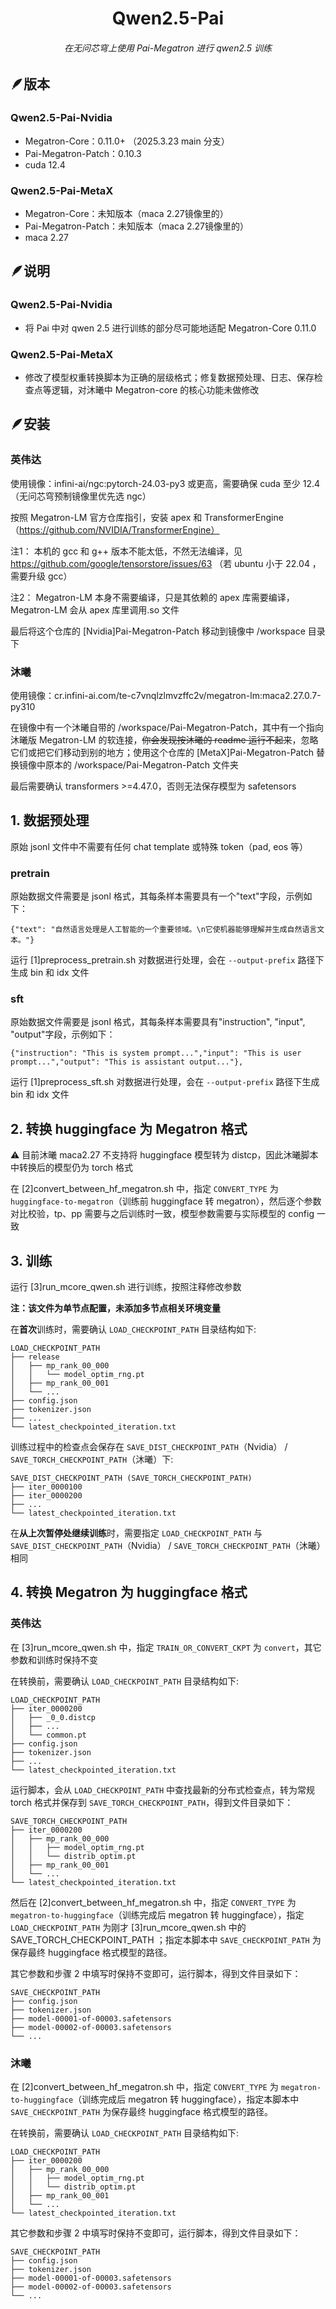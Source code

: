 <p align="center">
    <h1 align="center" style="margin-bottom:0px;">&nbsp;Qwen2.5-Pai&nbsp;</h1>
    <h6 align="center">在无问芯穹上使用 Pai-Megatron 进行 qwen2.5 训练</h6>
</p>

## 🪶版本

### Qwen2.5-Pai-Nvidia

- Megatron-Core：0.11.0+ （2025.3.23 main 分支）
- Pai-Megatron-Patch：0.10.3
- cuda 12.4

### Qwen2.5-Pai-MetaX
- Megatron-Core：未知版本（maca 2.27镜像里的）
- Pai-Megatron-Patch：未知版本（maca 2.27镜像里的）
- maca 2.27 

## 🪶说明

### Qwen2.5-Pai-Nvidia

- 将 Pai 中对 qwen 2.5 进行训练的部分尽可能地适配 Megatron-Core 0.11.0

### Qwen2.5-Pai-MetaX

- 修改了模型权重转换脚本为正确的层级格式；修复数据预处理、日志、保存检查点等逻辑，对沐曦中 Megatron-core 的核心功能未做修改


## 🪶安装

### 英伟达

使用镜像：infini-ai/ngc:pytorch-24.03-py3 或更高，需要确保 cuda 至少 12.4（无问芯穹预制镜像里优先选 ngc）

按照 Megatron-LM 官方仓库指引，安装 apex 和 TransformerEngine（https://github.com/NVIDIA/TransformerEngine）

注1： 本机的 gcc 和 g++ 版本不能太低，不然无法编译，见 https://github.com/google/tensorstore/issues/63 （若 ubuntu 小于 22.04 ，需要升级 gcc）

注2： Megatron-LM 本身不需要编译，只是其依赖的 apex 库需要编译，Megatron-LM 会从 apex 库里调用.so 文件

最后将这个仓库的 [Nvidia]Pai-Megatron-Patch 移动到镜像中 /workspace 目录下

### 沐曦

使用镜像：cr.infini-ai.com/te-c7vnqlzlmvzffc2v/megatron-lm:maca2.27.0.7-py310

在镜像中有一个沐曦自带的 /workspace/Pai-Megatron-Patch，其中有一个指向沐曦版 Megatron-LM 的软连接，<del>你会发现按沐曦的 readme 运行不起来</del>，忽略它们或把它们移动到别的地方；使用这个仓库的 [MetaX]Pai-Megatron-Patch 替换镜像中原本的 /workspace/Pai-Megatron-Patch 文件夹

最后需要确认 transformers >=4.47.0，否则无法保存模型为 safetensors


## 1. 数据预处理

原始 jsonl 文件中不需要有任何 chat template 或特殊 token（pad, eos 等）

### pretrain

原始数据文件需要是 jsonl 格式，其每条样本需要具有一个"text"字段，示例如下：

    {"text": "自然语言处理是人工智能的一个重要领域。\n它使机器能够理解并生成自然语言文本。"}

运行 [1]preprocess_pretrain.sh 对数据进行处理，会在 `--output-prefix` 路径下生成 bin 和 idx 文件

### sft

原始数据文件需要是 jsonl 格式，其每条样本需要具有"instruction", "input", "output"字段，示例如下：

    {"instruction": "This is system prompt...","input": "This is user prompt...","output": "This is assistant output..."},

运行 [1]preprocess_sft.sh 对数据进行处理，会在 `--output-prefix` 路径下生成 bin 和 idx 文件

## 2. 转换 huggingface 为 Megatron 格式

⚠️ 目前沐曦 maca2.27 不支持将 huggingface 模型转为 distcp，因此沐曦脚本中转换后的模型仍为 torch 格式

在 [2]convert_between_hf_megatron.sh 中，指定 `CONVERT_TYPE` 为 `huggingface-to-megatron`（训练前 huggingface 转 megatron），然后逐个参数对比校验，tp、pp 需要与之后训练时一致，模型参数需要与实际模型的 config 一致


## 3. 训练

运行 [3]run_mcore_qwen.sh 进行训练，按照注释修改参数

**注：该文件为单节点配置，未添加多节点相关环境变量**

在**首次**训练时，需要确认 `LOAD_CHECKPOINT_PATH` 目录结构如下:

    LOAD_CHECKPOINT_PATH  
    ├── release
    │   ├── mp_rank_00_000
    │   │   └── model_optim_rng.pt
    │   ├── mp_rank_00_001    
    │   └── ...
    ├── config.json  
    ├── tokenizer.json  
    ├── ... 
    └── latest_checkpointed_iteration.txt 

训练过程中的检查点会保存在 `SAVE_DIST_CHECKPOINT_PATH`（Nvidia） / `SAVE_TORCH_CHECKPOINT_PATH`（沐曦）下:

    SAVE_DIST_CHECKPOINT_PATH (SAVE_TORCH_CHECKPOINT_PATH)
    ├── iter_0000100  
    ├── iter_0000200  
    ├── ... 
    └── latest_checkpointed_iteration.txt 

在**从上次暂停处继续训练**时，需要指定 `LOAD_CHECKPOINT_PATH` 与 `SAVE_DIST_CHECKPOINT_PATH`（Nvidia） / `SAVE_TORCH_CHECKPOINT_PATH`（沐曦）相同

## 4. 转换 Megatron 为 huggingface 格式

### 英伟达

在 [3]run_mcore_qwen.sh 中，指定 `TRAIN_OR_CONVERT_CKPT` 为 `convert`，其它参数和训练时保持不变

在转换前，需要确认 `LOAD_CHECKPOINT_PATH` 目录结构如下:

    LOAD_CHECKPOINT_PATH  
    ├── iter_0000200  
    │   ├── _0_0.distcp
    │   ├── ...
    │   └── common.pt
    ├── config.json  
    ├── tokenizer.json  
    ├── ... 
    └── latest_checkpointed_iteration.txt 

运行脚本，会从 `LOAD_CHECKPOINT_PATH` 中查找最新的分布式检查点，转为常规 torch 格式并保存到 `SAVE_TORCH_CHECKPOINT_PATH`，得到文件目录如下：

    SAVE_TORCH_CHECKPOINT_PATH  
    ├── iter_0000200  
    │   ├── mp_rank_00_000
    │   │   ├── model_optim_rng.pt
    │   │   └── distrib_optim.pt
    │   ├── mp_rank_00_001
    │   └── ...
    └── latest_checkpointed_iteration.txt 


然后在 [2]convert_between_hf_megatron.sh 中，指定 `CONVERT_TYPE` 为 `megatron-to-huggingface`（训练完成后 megatron 转 huggingface），指定 `LOAD_CHECKPOINT_PATH` 为刚才 [3]run_mcore_qwen.sh 中的 SAVE_TORCH_CHECKPOINT_PATH ；指定本脚本中 `SAVE_CHECKPOINT_PATH` 为保存最终 huggingface 格式模型的路径。

其它参数和步骤 2 中填写时保持不变即可，运行脚本，得到文件目录如下：

    SAVE_CHECKPOINT_PATH  
    ├── config.json
    ├── tokenizer.json
    ├── model-00001-of-00003.safetensors
    ├── model-00002-of-00003.safetensors
    └── ...

### 沐曦

在 [2]convert_between_hf_megatron.sh 中，指定 `CONVERT_TYPE` 为 `megatron-to-huggingface`（训练完成后 megatron 转 huggingface），指定本脚本中 `SAVE_CHECKPOINT_PATH` 为保存最终 huggingface 格式模型的路径。

在转换前，需要确认 `LOAD_CHECKPOINT_PATH` 目录结构如下:

    LOAD_CHECKPOINT_PATH  
    ├── iter_0000200  
    │   ├── mp_rank_00_000
    │   │   ├── model_optim_rng.pt
    │   │   └── distrib_optim.pt
    │   ├── mp_rank_00_001
    │   └── ...
    └── latest_checkpointed_iteration.txt 

其它参数和步骤 2 中填写时保持不变即可，运行脚本，得到文件目录如下：

    SAVE_CHECKPOINT_PATH  
    ├── config.json
    ├── tokenizer.json
    ├── model-00001-of-00003.safetensors
    ├── model-00002-of-00003.safetensors
    └── ...
